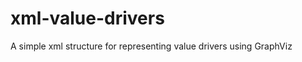 xml-value-drivers
=================

A simple xml structure for representing value drivers using GraphViz
